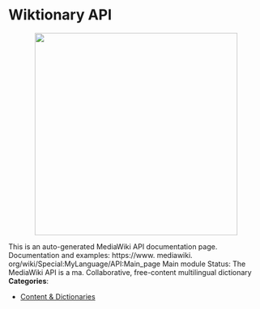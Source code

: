 # Wiktionary API

<p align="center">
    <img width="400" src="https://raw.githubusercontent.com/awesome-apis/awesome-apis/apis/wiktionary-api/logo_256x256.png" />
</p>


This is an auto-generated MediaWiki API documentation page. Documentation and examples: https://www. mediawiki. org/wiki/Special:MyLanguage/API:Main_page Main module Status: The MediaWiki API is a ma. Collaborative, free-content multilingual dictionary
**Categories**:

- [Content & Dictionaries](https://github/awesome-apis/awesome-apis#content-and-dictionaries)



